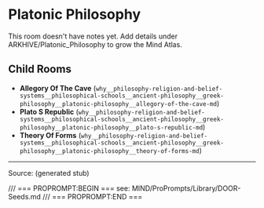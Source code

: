 # Platonic Philosophy

This room doesn't have notes yet. Add details under ARKHIVE/Platonic_Philosophy to grow the Mind Atlas.

## Child Rooms
- **Allegory Of The Cave** (`why__philosophy-religion-and-belief-systems__philosophical-schools__ancient-philosophy__greek-philosophy__platonic-philosophy__allegory-of-the-cave-md`)
- **Plato S Republic** (`why__philosophy-religion-and-belief-systems__philosophical-schools__ancient-philosophy__greek-philosophy__platonic-philosophy__plato-s-republic-md`)
- **Theory Of Forms** (`why__philosophy-religion-and-belief-systems__philosophical-schools__ancient-philosophy__greek-philosophy__platonic-philosophy__theory-of-forms-md`)

---
Source: (generated stub)

/// === PROPROMPT:BEGIN ===
see: MIND/ProPrompts/Library/DOOR-Seeds.md
/// === PROPROMPT:END ===
